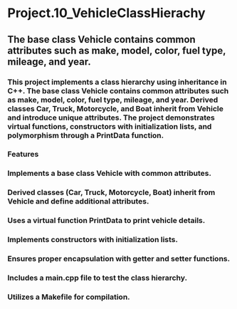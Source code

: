 # Project.10_VehicleClassHierachy
## The base class Vehicle contains common attributes such as make, model, color, fuel type, mileage, and year.

### This project implements a class hierarchy using inheritance in C++. The base class Vehicle contains common attributes such as make, model, color, fuel type, mileage, and year. Derived classes Car, Truck, Motorcycle, and Boat inherit from Vehicle and introduce unique attributes. The project demonstrates virtual functions, constructors with initialization lists, and polymorphism through a PrintData function.

### Features

### Implements a base class Vehicle with common attributes.

### Derived classes (Car, Truck, Motorcycle, Boat) inherit from Vehicle and define additional attributes.

### Uses a virtual function PrintData to print vehicle details.

### Implements constructors with initialization lists.

### Ensures proper encapsulation with getter and setter functions.

### Includes a main.cpp file to test the class hierarchy.

### Utilizes a Makefile for compilation.
